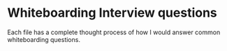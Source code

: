 <h1>Whiteboarding Interview questions</h1>
<p>Each file has a complete thought process of how I would answer common whiteboarding questions.</p>

